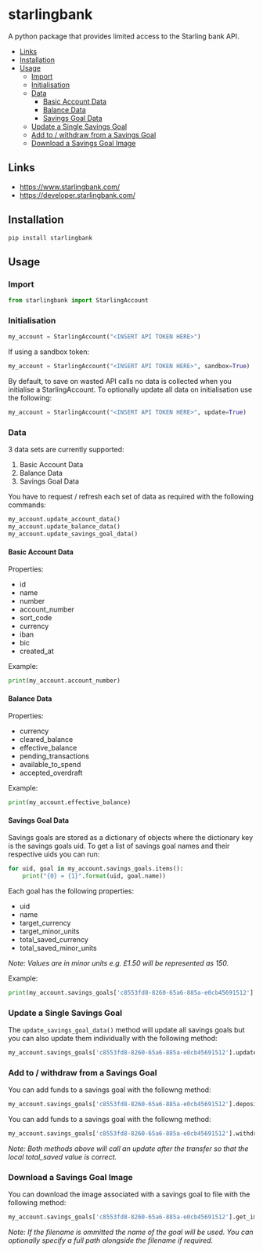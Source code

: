 # starlingbank

A python package that provides limited access to the Starling bank API.

* [Links](#links)
* [Installation](#installation)
* [Usage](#usage)
  * [Import](#import)
  * [Initialisation](#initialisation)
  * [Data](#data)
    * [Basic Account Data](#basic-account-data)
    * [Balance Data](#balance-data)
    * [Savings Goal Data](#savings-goal-data)
  * [Update a Single Savings Goal](#update-a-single-savings-goal)
  * [Add to / withdraw from a Savings Goal](#add-to--withdraw-from-a-savings-goal)
  * [Download a Savings Goal Image](#download-a-savings-goal-image)


## Links

* https://www.starlingbank.com/
* https://developer.starlingbank.com/

## Installation
```shell
pip install starlingbank
```

## Usage
### Import
```python
from starlingbank import StarlingAccount
```

### Initialisation
```python
my_account = StarlingAccount("<INSERT API TOKEN HERE>")
```
If using a sandbox token:
```python
my_account = StarlingAccount("<INSERT API TOKEN HERE>", sandbox=True)
```
By default, to save on wasted API calls no data is collected when you initialise a StarlingAccount. To optionally update all data on initialisation use the following:
```python
my_account = StarlingAccount("<INSERT API TOKEN HERE>", update=True)
```

### Data
3 data sets are currently supported:

1. Basic Account Data
2. Balance Data
3. Savings Goal Data

 You have to request / refresh each set of data as required with the following commands:

```python
my_account.update_account_data()
my_account.update_balance_data()
my_account.update_savings_goal_data()
```

#### Basic Account Data
Properties:

* id
* name
* number
* account_number
* sort_code
* currency
* iban
* bic
* created_at

Example:
```python
print(my_account.account_number)
```

#### Balance Data
Properties:

* currency
* cleared_balance
* effective_balance
* pending_transactions
* available_to_spend
* accepted_overdraft

Example:

```python
print(my_account.effective_balance)
```

#### Savings Goal Data
Savings goals are stored as a dictionary of objects where the dictionary key is the savings goals uid. To get a list of savings goal names and their respective uids you can run:

```python
for uid, goal in my_account.savings_goals.items():
    print("{0} = {1}".format(uid, goal.name))
```

Each goal has the following properties:

* uid
* name
* target_currency
* target_minor_units
* total_saved_currency
* total_saved_minor_units

_Note: Values are in minor units e.g. £1.50 will be represented as 150._

Example:
```python
print(my_account.savings_goals['c8553fd8-8260-65a6-885a-e0cb45691512'].total_saved_minor_units)
```

### Update a Single Savings Goal
The `update_savings_goal_data()` method will update all savings goals but you can also update them individually with the following method:
```python
my_account.savings_goals['c8553fd8-8260-65a6-885a-e0cb45691512'].update()
```

### Add to / withdraw from a Savings Goal
You can add funds to a savings goal with the followng method:
```python
my_account.savings_goals['c8553fd8-8260-65a6-885a-e0cb45691512'].deposit(1000)
```

You can add funds to a savings goal with the followng method:
```python
my_account.savings_goals['c8553fd8-8260-65a6-885a-e0cb45691512'].withdraw(1000)
```

_Note: Both methods above will call an update after the transfer so that the local total_saved value is correct._

### Download a Savings Goal Image
You can download the image associated with a savings goal to file with the following method:
```python
my_account.savings_goals['c8553fd8-8260-65a6-885a-e0cb45691512'].get_image('<YOUR CHOSEN FILENAME>.png')
```
_Note: If the filename is ommitted the name of the goal will be used. You can optionally specify a full path alongside the filename if required._